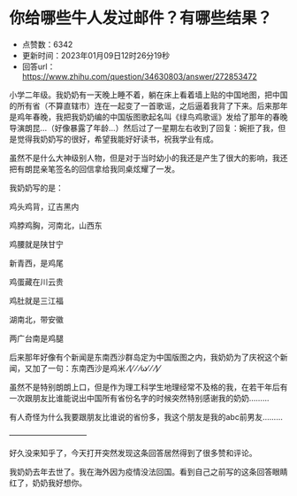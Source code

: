 # 你给哪些牛人发过邮件？有哪些结果？
- 点赞数：6342
- 更新时间：2023年01月09日12时26分19秒
- 回答url：https://www.zhihu.com/question/34630803/answer/272853472
<body>
 <p data-pid="ubZtdYiC">小学二年级。我奶奶有一天晚上睡不着，躺在床上看着墙上贴的中国地图，把中国的所有省（不算直辖市）连在一起变了一首歌谣，之后逼着我背了下来。后来那年是鸡年春晚，我把我奶奶编的中国版图歌起名叫《绿鸟鸡歌谣》发给了那年的春晚导演朗昆…（好像暴露了年龄…）然后过了一星期左右收到了回复：婉拒了我，但是觉得我奶奶写的很好，希望我能好好读书，祝我学业有成。</p>
 <p data-pid="n4UthWfj">虽然不是什么大神级别人物，但是对于当时幼小的我还是产生了很大的影响，我还把有朗昆亲笔签名的回信拿给我同桌炫耀了一发。</p>
 <p data-pid="XCpfETrf">我奶奶写的是：</p>
 <p data-pid="RI0G4da8">鸡头鸡背，辽吉黑内</p>
 <p data-pid="XLtPmML3">鸡脖鸡胸，河南北，山西东</p>
 <p data-pid="HLvsBn8n">鸡腰就是陕甘宁</p>
 <p data-pid="iT0MgfFI">新青西，是鸡尾</p>
 <p data-pid="X4j_KA-c">鸡蛋藏在川云贵</p>
 <p data-pid="BYHggF9c">鸡肚就是三江福</p>
 <p data-pid="G6i3Sfwb">湖南北，带安徽</p>
 <p data-pid="6IN-6fW2">两广台南是鸡腿</p>
 <p data-pid="kIHiubeK">后来那年好像有个新闻是东南西沙群岛定为中国版图之内，我奶奶为了庆祝这个新闻，又加了一句：东南西沙是鸡米 ⁄(⁄ ⁄ ⁄ω⁄ ⁄ ⁄)⁄</p>
 <p data-pid="iKItg09h">虽然不是特别朗朗上口，但是作为理工科学生地理经常不及格的我，在若干年后有一次跟朋友比谁能说出中国所有省份名字的时候突然特别感谢我的奶奶………</p>
 <p data-pid="77kvF8JL">有人奇怪为什么我要跟朋友比谁说的省份多，我这个朋友是我的abc前男友………</p>
 <p data-pid="l5LRD8yZ">——————————</p>
 <p data-pid="H3RaAGRB">好久没来知乎了，今天打开突然发现这条回答居然得到了很多赞和评论。</p>
 <p data-pid="3Iy2KxaM">我奶奶去年去世了。我在海外因为疫情没法回国。看到自己之前写的这条回答眼睛红了，奶奶我好想你。</p>
</body>